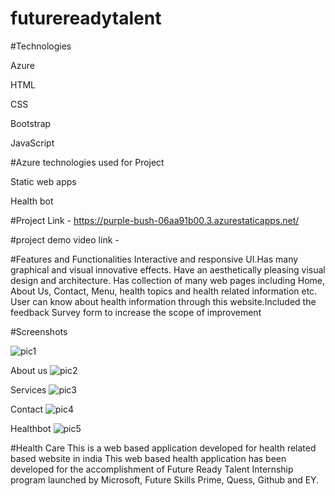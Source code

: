 # futurereadytalent
#Technologies

Azure

HTML

CSS

Bootstrap

JavaScript

#Azure technologies used for Project

Static web apps

Health bot

#Project Link - https://purple-bush-06aa91b00.3.azurestaticapps.net/

#project demo video link -

#Features and Functionalities 
Interactive and responsive UI.Has many graphical and visual innovative effects.
Have an aesthetically pleasing visual design and architecture.
Has collection of many web pages including Home, About Us, Contact, Menu, health topics and health related information etc.
User can know about health information through this website.Included the feedback Survey form to increase the scope of improvement

#Screenshots

![pic1](https://github.com/bhosalesraya/futurereadytalent/assets/78893532/759648c2-ad67-4549-aeca-e2f957fae1a6)

About us
![pic2](https://github.com/bhosalesraya/futurereadytalent/assets/78893532/a7cfc2cd-2fbc-4a51-aead-830166c5e2a5)

Services
![pic3](https://github.com/bhosalesraya/futurereadytalent/assets/78893532/21e40b36-26d4-4ee5-8397-3418571daa20)

Contact
![pic4](https://github.com/bhosalesraya/futurereadytalent/assets/78893532/03892300-3d08-4934-9a59-a79a26ad95db)

Healthbot
![pic5](https://github.com/bhosalesraya/futurereadytalent/assets/78893532/d5d608cf-cf91-4c26-a97b-3e92360dd763)

#Health Care
This is a web based application developed for health related based website in india
This web based health application has been developed for the accomplishment of Future Ready Talent Internship program launched by Microsoft, Future Skills Prime, Quess, Github and EY.

